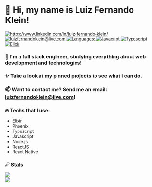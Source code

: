 # 👋 Hi, my name is Luiz Fernando Klein!
<p align="left">
  <a href="https://www.linkedin.com/in/luiz-fernando-klein/">
    <img alt="https://www.linkedin.com/in/luiz-fernando-klein/" src="https://img.shields.io/badge/Luiz%20Fernando-9000FE?style=flat-square&logo=linkedin&logoColor=white" />
  </a>
  <a href="mailto:luizfernandoklein@live.com">
    <img alt="luizfernandoklein@live.com" src="https://img.shields.io/badge/luizfernandoklein@live.com-8E54E9?style=flat-square&logo=gmail&logoColor=white" />
  </a>
  <a href="#">
    <img alt="Languages:" src="https://img.shields.io/badge/Languages:-8E54E9?style=flat-square&logoColor=white" />
  </a>
  <a href="#">
    <img alt="Javacript" src="https://img.shields.io/badge/-8E54E9?style=flat-square&logo=javascript&logoColor=white" />
  </a>
  <a href="#">
    <img alt="Typescript" src="https://img.shields.io/badge/-8E54E9?style=flat-square&logo=typescript&logoColor=white" />
  </a>
  <a href="#">
    <img alt="Elixir" src="https://img.shields.io/badge/-8E54E9?style=flat-square&logo=elixir&logoColor=white" />
  </a>
</p>

### 🔭 I'm a full stack engineer, studying everything about web development and technologies!

### ✨ Take a look at my pinned projects to see what I can do.

### 📫 Want to contact me? Send me an email: **luizfernandoklein@live.com**!

### 🔥 Techs that I use:

- Elixir
- Phoenix
- Typescript
- Javascript
- Node.js
- ReactJS
- React Native

### ☄ Stats

<a href="#">
  <img src="https://github-readme-stats.vercel.app/api?username=LuizFerK&bg_color=45,4776E6,8E54E9&text_color=fff&title_color=fff&border_radius=10" />
</a>
<br />
<a href="#">
  <img src="https://github-readme-stats.vercel.app/api/top-langs/?username=LuizFerK&hide=Java&layout=compact&bg_color=45,4776E6,8E54E9&text_color=fff&title_color=fff&border_radius=10" />
</a>
